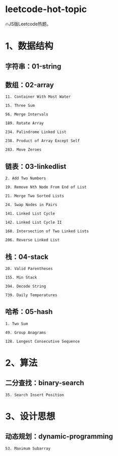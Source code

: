# leetcode-hot-topic

🔥JS版Leetcode热题。

# 1、数据结构

## 字符串：01-string

## 数组：02-array

```
11. Container With Most Water

15. Three Sum

56. Merge Intervals

189. Rotate Array

234. Palindrome Linked List

238. Product of Array Except Self

283. Move Zeroes
```

## 链表：03-linkedlist

```
2. Add Two Numbers

19. Remove Nth Node From End of List

21. Merge Two Sorted Lists

24. Swap Nodes in Pairs

141. Linked List Cycle

142. Linked List Cycle II

160. Intersection of Two Linked Lists

206. Reverse Linked List
```

## 栈：04-stack

```
20. Valid Parentheses

155. Min Stack

394. Decode String

739. Daily Temperatures
```

## 哈希：05-hash

```
1. Two Sum

49. Group Anagrams

128. Longest Consecutive Sequence
```

# 2、算法

## 二分查找：binary-search

```
35. Search Insert Position
```

# 3、设计思想

## 动态规划：dynamic-programming

```
53. Maximum Subarray
```
